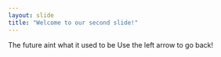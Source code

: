 ```yaml
---
layout: slide
title: "Welcome to our second slide!"
---
```

The future aint what it used to be
Use the left arrow to go back!
